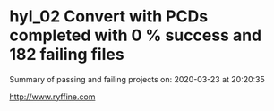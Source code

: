 # hyl_02 Convert with PCDs completed with 0 % success and 182 failing files

Summary of passing and failing projects on: 2020-03-23 at 20:20:35

http://www.ryffine.com
